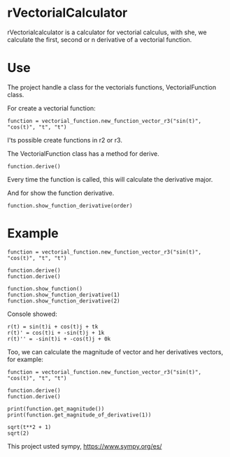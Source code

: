 # rVectorialCalculator


rVectorialcalculator is a calculator for vectorial calculus, with she, we calculate the first, second or n derivative of a vectorial function.

# Use

The project handle a class for the vectorials functions, VectorialFunction class.

For create a vectorial function:

```
function = vectorial_function.new_function_vector_r3("sin(t)", "cos(t)", "t", "t")
```

I'ts possible create functions in r2 or r3.

The VectorialFunction class has a method for derive.

```
function.derive()
```

Every time the function is called, this will calculate the derivative major.

And for show the function derivative.

```
function.show_function_derivative(order)
```

# Example

```
function = vectorial_function.new_function_vector_r3("sin(t)", "cos(t)", "t", "t")

function.derive()
function.derive()

function.show_function()
function.show_function_derivative(1)
function.show_function_derivative(2)
```

Console showed:
```
r(t) = sin(t)i + cos(t)j + tk
r(t)' = cos(t)i + -sin(t)j + 1k
r(t)'' = -sin(t)i + -cos(t)j + 0k
```
Too, we can calculate the magnitude of vector and her derivatives vectors, for example:

```
function = vectorial_function.new_function_vector_r3("sin(t)", "cos(t)", "t", "t")

function.derive()
function.derive()

print(function.get_magnitude())
print(function.get_magnitude_of_derivative(1))

```

```
sqrt(t**2 + 1)
sqrt(2)
```

This project usted sympy, https://www.sympy.org/es/
